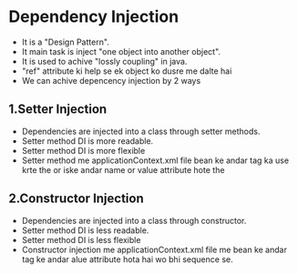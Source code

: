 # Dependency Injection
- It is a "Design Pattern".
- It main task is inject "one object into another object".
- It is used to achive "lossly coupling" in java.
- "ref" attribute ki help se ek object ko dusre me dalte hai
- We can achive depencency injection by 2 ways

## 1.Setter Injection
-  Dependencies are injected into a class through setter methods.
-  Setter method DI is more readable.
-  Setter method DI is more flexible
-  Setter method me applicationContext.xml file bean ke andar <property> tag ka use krte the or iske andar name or value attribute hote the

## 2.Constructor Injection
-  Dependencies are injected into a class through constructor.
-  Setter method DI is less readable.
-  Setter method DI is less flexible
- Constructor injection me applicationContext.xml file me bean ke andar <constructor> tag ke andar alue attribute hota hai wo bhi sequence se.
